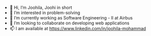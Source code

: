 - 👋 Hi, I’m Joohila, Joohi in short
- 👀 I’m interested in problem-solving
- 🌱 I’m currently working as Software Engineering - II at Airbus
- 💞️ I’m looking to collaborate on developing web applications
- 📫 I am available at https://www.linkedin.com/in/joohila-mohammad
